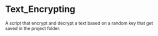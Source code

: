 # Text_Encrypting
A script that encrypt and decrypt a text based on a random key that get saved in the project folder.
